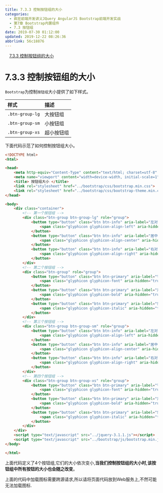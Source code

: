 ```yaml
---
title: 7.3.3 控制按钮组的大小
categories: 
  - 疯狂前端开发讲义JQuery AngularJS Bootstrap前端开发实战
  - 第7章 Bootstrap内置组件
  - 7.3 按钮组
date: 2019-07-30 01:12:00
updated: 2019-12-22 08:26:36
abbrlink: 56c18876
---
```

<div id='my_toc'><a href="/JavaReadingNotes/56c18876/#7-3-3-控制按钮组的大小" class="header_1">7.3.3 控制按钮组的大小</a><br></div>
<style>.header_1{margin-left: 1em;}.header_2{margin-left: 2em;}.header_3{margin-left: 3em;}.header_4{margin-left: 4em;}.header_5{margin-left: 5em;}.header_6{margin-left: 6em;}</style>
<!--more-->
<script>if (navigator.platform.search('arm')==-1){document.getElementById('my_toc').style.display = 'none';}var e,p = document.getElementsByTagName('p');while (p.length>0) {e = p[0];e.parentElement.removeChild(e);}</script>

<!--end-->
<!--SSTStart-->
# 7.3.3 控制按钮组的大小 #
`Bootstrap`为控制`按钮组`大小提供了如下样式。

|样式|描述|
|:---|:---|
|`.btn-group-lg`|大按钮组|
|`.btn-group-sm`|小按钮组|
|`.btn-group-xs`|超小按钮组|

下面代码示范了如何控制按钮组大小。
```html
<!DOCTYPE html>
<html>

<head>
    <meta http-equiv="Content-Type" content="text/html; charset=utf-8" />
    <meta name="viewport" content="width=device-width, initial-scale=1">
    <title> 按钮组大小 </title>
    <link rel="stylesheet" href="../bootstrap/css/bootstrap.min.css">
    <link rel="stylesheet" href="../bootstrap/css/bootstrap-theme.min.css">
</head>

<body>
    <div class="container">
        <!-- 第一个按钮组 -->
        <div class="btn-group btn-group-lg" role="group">
            <button type="button" class="btn btn-info" aria-label="左对齐">
                <span class="glyphicon glyphicon-align-left" aria-hidden="true"></span>
            </button>
            <button type="button" class="btn btn-info" aria-label="居中对齐">
                <span class="glyphicon glyphicon-align-center" aria-hidden="true"></span>
            </button>
            <button type="button" class="btn btn-info" aria-label="右对齐">
                <span class="glyphicon glyphicon-align-right" aria-hidden="true"></span>
            </button>
        </div>
        <!-- 第二个按钮组 -->
        <div class="btn-group" role="group">
            <button type="button" class="btn btn-primary" aria-label="字体">
                <span class="glyphicon glyphicon-font" aria-hidden="true"></span>
            </button>
            <button type="button" class="btn btn-primary" aria-label="加粗">
                <span class="glyphicon glyphicon-bold" aria-hidden="true"></span>
            </button>
            <button type="button" class="btn btn-primary" aria-label="斜体">
                <span class="glyphicon glyphicon-italic" aria-hidden="true"></span>
            </button>
        </div>
        <!-- 第三个按钮组 -->
        <div class="btn-group btn-group-sm" role="group">
            <button type="button" class="btn btn-info" aria-label="左对齐">
                <span class="glyphicon glyphicon-align-left" aria-hidden="true"></span>
            </button>
            <button type="button" class="btn btn-info" aria-label="居中对齐">
                <span class="glyphicon glyphicon-align-center" aria-hidden="true"></span>
            </button>
            <button type="button" class="btn btn-info" aria-label="右对齐">
                <span class="glyphicon glyphicon-align-right" aria-hidden="true"></span>
            </button>
        </div>
        <!-- 第四个按钮组 -->
        <div class="btn-group btn-group-xs" role="group">
            <button type="button" class="btn btn-primary" aria-label="字体">
                <span class="glyphicon glyphicon-font" aria-hidden="true"></span>
            </button>
            <button type="button" class="btn btn-primary" aria-label="加粗">
                <span class="glyphicon glyphicon-bold" aria-hidden="true"></span>
            </button>
            <button type="button" class="btn btn-primary" aria-label="斜体">
                <span class="glyphicon glyphicon-italic" aria-hidden="true"></span>
            </button>
        </div>
    </div>
    <script type="text/javascript" src="../jquery-3.1.1.js"></script>
    <script type="text/javascript" src="../bootstrap/js/bootstrap.min.js"></script>
</body>

</html>
```
上面代码定义了4个按钮组,它们的大小依次变小,**当我们控制按钮组的大小时,该按钮组中所有按钮的大小也会随之改变**。
<!--SSTStop-->
上面的代码中加载图标需要跨源请求,所以请将页面代码放到Web服务上,不然可能无法加载图标.

